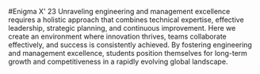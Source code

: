#Enigma X' 23
Unraveling engineering and management excellence requires a holistic approach that combines technical expertise, effective leadership, strategic planning, and continuous improvement. Here we create an environment where innovation thrives, teams collaborate effectively, and success is consistently achieved. By fostering engineering and management excellence, students position themselves for long-term growth and competitiveness in a rapidly evolving global landscape.
